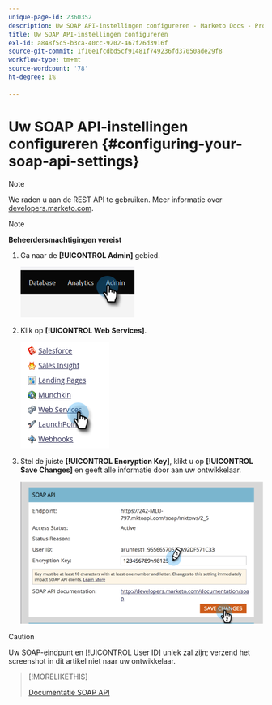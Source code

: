 ```yaml
---
unique-page-id: 2360352
description: Uw SOAP API-instellingen configureren - Marketo Docs - Productdocumentatie
title: Uw SOAP API-instellingen configureren
exl-id: a848f5c5-b3ca-40cc-9202-467f26d3916f
source-git-commit: 1f10e1fcdbd5cf91481f749236fd37050ade29f8
workflow-type: tm+mt
source-wordcount: '78'
ht-degree: 1%

---
```


# Uw SOAP API-instellingen configureren {#configuring-your-soap-api-settings}

>[!NOTE]
>
>We raden u aan de REST API te gebruiken. Meer informatie over [developers.marketo.com](https://developers.marketo.com/documentation/rest/).

>[!NOTE]
>
>**Beheerdersmachtigingen vereist**

1. Ga naar de **[!UICONTROL Admin]** gebied.

   ![](assets/configuring-your-soap-api-settings-1.png)

1. Klik op **[!UICONTROL Web Services]**.

   ![](assets/configuring-your-soap-api-settings-2.png)

1. Stel de juiste **[!UICONTROL Encryption Key]**, klikt u op **[!UICONTROL Save Changes]** en geeft alle informatie door aan uw ontwikkelaar.

   ![](assets/configuring-your-soap-api-settings-3.png)

>[!CAUTION]
>
>Uw SOAP-eindpunt en [!UICONTROL User ID] uniek zal zijn; verzend het screenshot in dit artikel niet naar uw ontwikkelaar.

>[!MORELIKETHIS]
>
>[Documentatie SOAP API](https://developers.marketo.com/documentation/soap/)
